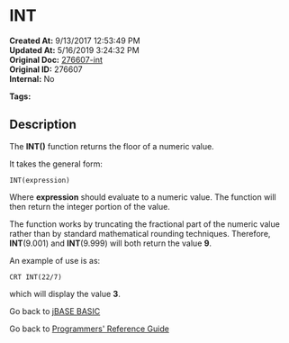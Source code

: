 # INT

**Created At:** 9/13/2017 12:53:49 PM  
**Updated At:** 5/16/2019 3:24:32 PM  
**Original Doc:** [276607-int](https://docs.jbase.com/36868-jbase-basic/276607-int)  
**Original ID:** 276607  
**Internal:** No  

**Tags:**
<badge text='dround' vertical='middle' />
<badge text='rounding' vertical='middle' />
<badge text='round' vertical='middle' />
<badge text='roundoff' vertical='middle' />
<badge text='mathematical operations' vertical='middle' />
<badge text='floating point operations' vertical='middle' />

## Description

The **INT()** function returns the floor of a numeric value.

It takes the general form:

```
INT(expression)
```

Where **expression** should evaluate to a numeric value. The function will then return the integer portion of the value.

The function works by truncating the fractional part of the numeric value rather than by standard mathematical rounding techniques. Therefore, **INT**(9.001) and **INT**(9.999) will both return the value **9**.

An example of use is as:

```
CRT INT(22/7)
```

which will display the value **3**.

Go back to [jBASE BASIC](./../README.md)

Go back to [Programmers' Reference Guide](./../../reference-guides/jbc/README.md)
